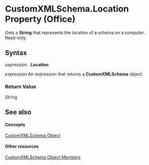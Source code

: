 
# CustomXMLSchema.Location Property (Office)

Gets a  **String** that represents the location of a schema on a computer. Read-only.


## Syntax

 _expression_ . **Location**

 _expression_ An expression that returns a **CustomXMLSchema** object.


### Return Value

String


## See also


#### Concepts


[CustomXMLSchema Object](9110da6c-fc54-98b2-7e5e-e6d4c21712ad.md)
#### Other resources


[CustomXMLSchema Object Members](1b7613ff-e53d-2e6a-09a9-a5b427f3792f.md)
